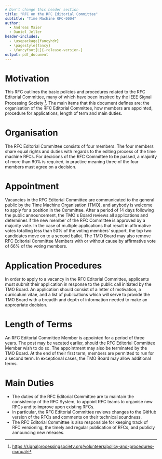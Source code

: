 ```yaml
---
# Don't change this header section
title: "RFC on the RFC Editorial Committee"
subtitle: "Time Machine RFC-0004"
author:
  - Andreas Maier
  - Daniel Jeller
header-includes:
  - \usepackage{fancyhdr}
  - \pagestyle{fancy}
  - \fancyfoot[L]{-release-version-}
output: pdf_document
---
```


# Motivation

This RFC outlines the basic policies and procedures related to the RFC Editorial
Committee, many of which have been inspired by the IEEE Signal Processing
Society [^ieee_sps_policy]. The main items that this document defines are: the
organisation of the RFC Editorial Committee, how members are appointed,
procedure for applications, length of term and main duties.

# Organisation

The RFC Editorial Committee consists of four members. The four members share
equal rights and duties with regards to the editing process of the time machine
RFCs. For decisions of the RFC Committee to be passed, a majority of more than
60% is required, in practice meaning three of the four members must agree on a
decision.

# Appointment

Vacancies in the RFC Editorial Committee are communicated to the general public
by the Time Machine Organisation (TMO), and anybody is welcome to apply for a
position in the Committee. After a period of 14 days following the public
announcement, the TMO's Board reviews all applications and determines if the new
member of the RFC Committee is approved by a majority vote. In the case of
multiple applications that result in affirmative votes totalling less than 50%
of the voting members' support, the top two candidates move on to a second
ballot. The TMO Board may also remove RFC Editorial Committee Members with or
without cause by affirmative vote of 66% of the voting members.

# Application Procedures

In order to apply to a vacancy in the RFC Editorial Committee, applicants must
submit their application in response to the public call initiated by the TMO
Board. An application should consist of a letter of motivation, a curriculum
vitae, and a list of publications which will serve to provide the TMO Board with
a breadth and depth of information needed to make an appropriate decision.

# Length of Terms

An RFC Editorial Committee Member is appointed for a period of three years. The
post may be vacated earlier, should the RFC Editorial Committee Member wish to
do so. The appointment may also be terminated by the TMO Board. At the end of
their first term, members are permitted to run for a second term. In exceptional
cases, the TMO Board may allow additional terms.

# Main Duties

- The duties of the RFC Editorial Committee are to maintain the consistency of
  the RFC System, to appoint RFC teams to organise new RFCs and to improve upon
  existing RFCs.
- In particular, the RFC Editorial Committee reviews changes to the GitHub
  version of the RFCs and comments on their technical soundness.
- The RFC Editorial Committee is also responsible for keeping track of RFC
  versioning, the timely and regular publication of RFCs, and publicly
  announcing new releases.

<!-- Footnote area: Please keep the list of footnotes sorted alphabetically to simplify managing them -->

[^ieee_sps_policy]:
    <https://signalprocessingsociety.org/volunteers/policy-and-procedures-manual>
